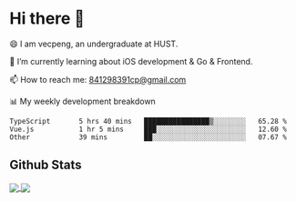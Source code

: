 
# Hi there 👋
😄 I am vecpeng, an undergraduate at HUST.

🌱 I’m currently learning about iOS development & Go & Frontend.

📫 How to reach me: 841298391cp@gmail.com

📊 My weekly development breakdown
<!--START_SECTION:waka-->

```text
TypeScript       5 hrs 40 mins   ████████████████▒░░░░░░░░   65.28 %
Vue.js           1 hr 5 mins     ███░░░░░░░░░░░░░░░░░░░░░░   12.60 %
Other            39 mins         ██░░░░░░░░░░░░░░░░░░░░░░░   07.67 %
```

<!--END_SECTION:waka-->

## Github Stats
<a href="https://github.com/anuraghazra/github-readme-stats">
  <img align="center" src="https://github-readme-stats.vercel.app/api?username=vecpeng&count_private=true&hide=stars" />
</a>
<a href="https://github.com/anuraghazra/convoychat">
  <img align="center" src="https://github-readme-stats.vercel.app/api/top-langs/?username=vecpeng&layout=compact" />
</a>
